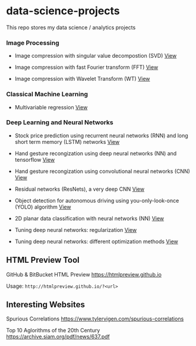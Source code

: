 # data-science-projects
This repo stores my data science / analytics projects

### Image Processing

- Image compression with singular value decompostion (SVD) [View](https://htmlpreview.github.io/?https://github.com/derekl-beep/data-science-projects/blob/master/image_compression_svd.html)

- Image compression with fast Fourier transform (FFT) [View](https://htmlpreview.github.io/?https://github.com/derekl-beep/data-science-projects/blob/master/image-compression-fft.html)

- Image compression with Wavelet Transform (WT) [View](https://htmlpreview.github.io/?https://github.com/derekl-beep/data-science-projects/blob/master/image-compression-wavelet.html)

### Classical Machine Learning 
- Multivariable regression [View](https://htmlpreview.github.io/?https://github.com/derekl-beep/data-science-projects/blob/master/04%20Multivariable%20Regression.html)


### Deep Learning and Neural Networks

- Stock price prediction using recurrent neural networks (RNN) and long short term memory (LSTM) networks [View](https://htmlpreview.github.io/?https://github.com/derekl-beep/data-science-projects/blob/master/stock_price_prediction.html)

- Hand gesture recongization using deep neural networks (NN) and tensorflow [View](https://htmlpreview.github.io/?https://github.com/derekl-beep/data-science-projects/blob/master/Deep%20Learning%20Notebooks/Tensorflow%20(NN)/TensorFlow_Tutorial_v3b.html)

- Hand gesture recongization using convolutional neural networks (CNN) [View](https://htmlpreview.github.io/?https://github.com/derekl-beep/data-science-projects/blob/master/Deep%20Learning%20Notebooks/Tensorflow%20(CNN)/Convolution_model_Application_v1a.html)

- Residual networks (ResNets), a very deep CNN [View](https://htmlpreview.github.io/?https://github.com/derekl-beep/data-science-projects/blob/master/Deep%20Learning%20Notebooks/Tensorflow%20(CNN)/Residual_Networks_v2a.html)

- Object detection for autonomous driving using you-only-look-once (YOLO) algorithm [View](https://htmlpreview.github.io/?https://github.com/derekl-beep/data-science-projects/blob/master/Deep%20Learning%20Notebooks/Tensorflow%20(CNN)/Autonomous_driving_application_Car_detection_v3a.html)

- 2D planar data classification with neural networks (NN) [View](https://htmlpreview.github.io/?https://github.com/derekl-beep/data-science-projects/blob/master/Deep%20Learning%20Notebooks/Deep%20Learning/Planar_data_classification_with_onehidden_layer_v6b.html)

- Tuning deep neural networks: regularization [View](https://htmlpreview.github.io/?https://github.com/derekl-beep/data-science-projects/blob/master/Deep%20Learning%20Notebooks/Tuning%20Deep%20NN/Regularization_v2a.html)

- Tuning deep neural networks: different optimization methods [View](https://htmlpreview.github.io/?https://github.com/derekl-beep/data-science-projects/blob/master/Deep%20Learning%20Notebooks/Tuning%20Deep%20NN/Optimization_methods_v1b.html)

## HTML Preview Tool 

GitHub & BitBucket HTML Preview
https://htmlpreview.github.io

Usage:
`http://htmlpreview.github.io/?<url>`

## Interesting Websites

Spurious Correlations
https://www.tylervigen.com/spurious-correlations

Top 10 Aglorithms of the 20th Century
https://archive.siam.org/pdf/news/637.pdf
